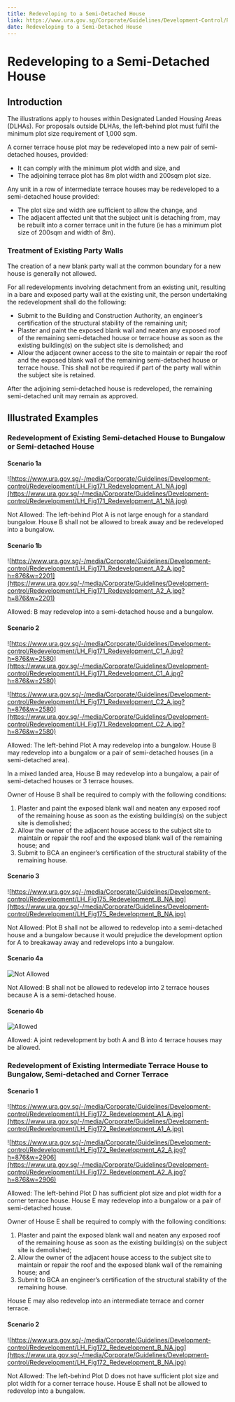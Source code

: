 ```yaml
---
title: Redeveloping to a Semi-Detached House
link: https://www.ura.gov.sg/Corporate/Guidelines/Development-Control/Residential/Semi-Detached-Houses/Redeveloping
date: Redeveloping to a Semi-Detached House
---
```


# Redeveloping to a Semi-Detached House

## Introduction

The illustrations apply to houses within Designated Landed Housing Areas (DLHAs). For proposals outside DLHAs, the left-behind plot must fulfil the minimum plot size requirement of 1,000 sqm.

A corner terrace house plot may be redeveloped into a new pair of semi-detached houses, provided:

- It can comply with the minimum plot width and size, and
- The adjoining terrace plot has 8m plot width and 200sqm plot size.

Any unit in a row of intermediate terrace houses may be redeveloped to a semi-detached house provided:

- The plot size and width are sufficient to allow the change, and
- The adjacent affected unit that the subject unit is detaching from, may be rebuilt into a corner terrace unit in the future (ie has a minimum plot size of 200sqm and width of 8m).

### Treatment of Existing Party Walls

The creation of a new blank party wall at the common boundary for a new house is generally not allowed.

For all redevelopments involving detachment from an existing unit, resulting in a bare and exposed party wall at the existing unit, the person undertaking the redevelopment shall do the following:

- Submit to the Building and Construction Authority, an engineer’s certification of the structural stability of the remaining unit;
- Plaster and paint the exposed blank wall and neaten any exposed roof of the remaining semi-detached house or terrace house as soon as the existing building(s) on the subject site is demolished; and
- Allow the adjacent owner access to the site to maintain or repair the roof and the exposed blank wall of the remaining semi-detached house or terrace house. This shall not be required if part of the party wall within the subject site is retained.

After the adjoining semi-detached house is redeveloped, the remaining semi-detached unit may remain as approved.

## Illustrated Examples

### Redevelopment of Existing Semi-detached House to Bungalow or Semi-detached House

#### Scenario 1a

![https://www.ura.gov.sg/-/media/Corporate/Guidelines/Development-control/Redevelopment/LH_Fig171_Redevelopment_A1_NA.jpg](https://www.ura.gov.sg/-/media/Corporate/Guidelines/Development-control/Redevelopment/LH_Fig171_Redevelopment_A1_NA.jpg)

Not Allowed: The left-behind Plot A is not large enough for a standard bungalow. House B shall not be allowed to break away and be redeveloped into a bungalow.

#### Scenario 1b

![https://www.ura.gov.sg/-/media/Corporate/Guidelines/Development-control/Redevelopment/LH_Fig171_Redevelopment_A2_A.jpg?h=876&w=2201](https://www.ura.gov.sg/-/media/Corporate/Guidelines/Development-control/Redevelopment/LH_Fig171_Redevelopment_A2_A.jpg?h=876&w=2201)

Allowed: B may redevelop into a semi-detached house and a bungalow.

#### Scenario 2

![https://www.ura.gov.sg/-/media/Corporate/Guidelines/Development-control/Redevelopment/LH_Fig171_Redevelopment_C1_A.jpg?h=876&w=2580](https://www.ura.gov.sg/-/media/Corporate/Guidelines/Development-control/Redevelopment/LH_Fig171_Redevelopment_C1_A.jpg?h=876&w=2580)

![https://www.ura.gov.sg/-/media/Corporate/Guidelines/Development-control/Redevelopment/LH_Fig171_Redevelopment_C2_A.jpg?h=876&w=2580](https://www.ura.gov.sg/-/media/Corporate/Guidelines/Development-control/Redevelopment/LH_Fig171_Redevelopment_C2_A.jpg?h=876&w=2580)

Allowed: The left-behind Plot A may redevelop into a bungalow. House B may redevelop into a bungalow or a pair of semi-detached houses (in a semi-detached area).

In a mixed landed area, House B may redevelop into a bungalow, a pair of semi-detached houses or 3 terrace houses.

Owner of House B shall be required to comply with the following conditions:

1. Plaster and paint the exposed blank wall and neaten any exposed roof of the remaining house as soon as the existing building(s) on the subject site is demolished;
2. Allow the owner of the adjacent house access to the subject site to maintain or repair the roof and the exposed blank wall of the remaining house; and
3. Submit to BCA an engineer’s certification of the structural stability of the remaining house.

#### Scenario 3

![https://www.ura.gov.sg/-/media/Corporate/Guidelines/Development-control/Redevelopment/LH_Fig175_Redevelopment_B_NA.jpg](https://www.ura.gov.sg/-/media/Corporate/Guidelines/Development-control/Redevelopment/LH_Fig175_Redevelopment_B_NA.jpg)

Not Allowed: Plot B shall not be allowed to redevelop into a semi-detached house and a bungalow because it would prejudice the development option for A to breakaway away and redevelops into a bungalow.

#### Scenario 4a

![Not Allowed](https://www.ura.gov.sg/-/media/Corporate/Guidelines/Development-control/Redevelopment/LH_Fig174_Redevelopment_A1_NA.jpg)

Not Allowed: B shall not be allowed to redevelop into 2 terrace houses because A is a semi-detached house.

#### Scenario 4b

![Allowed](https://www.ura.gov.sg/-/media/Corporate/Guidelines/Development-control/Redevelopment/LH_Fig174_Redevelopment_A2_A.jpg)

Allowed: A joint redevelopment by both A and B into 4 terrace houses may be allowed.

### Redevelopment of Existing Intermediate Terrace House to Bungalow, Semi-detached and Corner Terrace

#### Scenario 1

![https://www.ura.gov.sg/-/media/Corporate/Guidelines/Development-control/Redevelopment/LH_Fig172_Redevelopment_A1_A.jpg](https://www.ura.gov.sg/-/media/Corporate/Guidelines/Development-control/Redevelopment/LH_Fig172_Redevelopment_A1_A.jpg)

![https://www.ura.gov.sg/-/media/Corporate/Guidelines/Development-control/Redevelopment/LH_Fig172_Redevelopment_A2_A.jpg?h=876&w=2906](https://www.ura.gov.sg/-/media/Corporate/Guidelines/Development-control/Redevelopment/LH_Fig172_Redevelopment_A2_A.jpg?h=876&w=2906)

Allowed: The left-behind Plot D has sufficient plot size and plot width for a corner terrace house. House E may redevelop into a bungalow or a pair of semi-detached house.

Owner of House E shall be required to comply with the following conditions:

1. Plaster and paint the exposed blank wall and neaten any exposed roof of the remaining house as soon as the existing building(s) on the subject site is demolished;
2. Allow the owner of the adjacent house access to the subject site to maintain or repair the roof and the exposed blank wall of the remaining house; and
3. Submit to BCA an engineer’s certification of the structural stability of the remaining house.

House E may also redevelop into an intermediate terrace and corner terrace.

#### Scenario 2

![https://www.ura.gov.sg/-/media/Corporate/Guidelines/Development-control/Redevelopment/LH_Fig172_Redevelopment_B_NA.jpg](https://www.ura.gov.sg/-/media/Corporate/Guidelines/Development-control/Redevelopment/LH_Fig172_Redevelopment_B_NA.jpg)

Not Allowed: The left-behind Plot D does not have sufficient plot size and plot width for a corner terrace house. House E shall not be allowed to redevelop into a bungalow.
